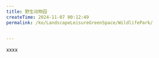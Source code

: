 ```yaml
---
title: 野生动物园
createTime: 2024-11-07 00:12:49
permalink: /ko/LandscapeLeisureGreenSpace/WildlifePark/


---
```


xxxx